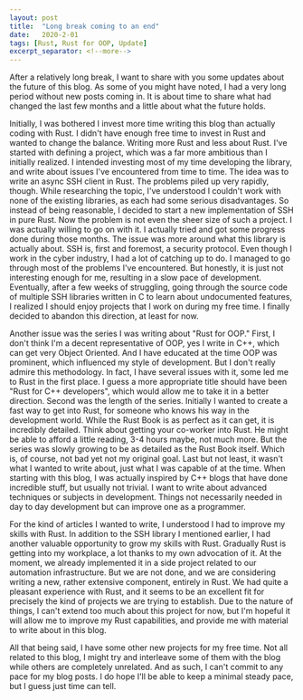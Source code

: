 ```yaml
---
layout: post
title:  "Long break coming to an end"
date:   2020-2-01
tags: [Rust, Rust for OOP, Update]
excerpt_separator: <!--more-->
---
```


After a relatively long break, I want to share with you some updates about the future of this blog. As some of you might have noted, I had a very long period without new posts coming in. It is about time to share what had changed the last few months and a little about what the future holds.
<!--more-->

Initially, I was bothered I invest more time writing this blog than actually coding with Rust. I didn't have enough free time to invest in Rust and wanted to change the balance. Writing more Rust and less about Rust. I've started with defining a project, which was a far more ambitious than I initially realized. I intended investing most of my time developing the library, and write about issues I've encountered from time to time. The idea was to write an async SSH client in Rust. The problems piled up very rapidly, though. While researching the topic, I've understood I couldn't work with none of the existing libraries, as each had some serious disadvantages. So instead of being reasonable, I decided to start a new implementation of SSH in pure Rust. Now the problem is not even the sheer size of such a project. I was actually willing to go on with it. I actually tried and got some progress done during those months. The issue was more around what this library is actually about. SSH is, first and foremost, a security protocol. Even though I work in the cyber industry, I had a lot of catching up to do. I managed to go through most of the problems I've encountered. But honestly, it is just not interesting enough for me, resulting in a slow pace of development. Eventually, after a few weeks of struggling, going through the source code of multiple SSH libraries written in C to learn about undocumented features, I realized I should enjoy projects that I work on during my free time. I finally decided to abandon this direction, at least for now. 

Another issue was the series I was writing about "Rust for OOP." First, I don't think I'm a decent representative of OOP, yes I write in C++, which can get very Object Oriented. And I have educated at the time OOP was prominent, which influenced my style of development. But I don't really admire this methodology. In fact, I have several issues with it, some led me to Rust in the first place. I guess a more appropriate title should have been "Rust for C++ developers", which would allow me to take it in a better direction. Second was the length of the series. Initially I wanted to create a fast way to get into Rust, for someone who knows his way in the development world. While the Rust Book is as perfect as it can get, it is incredibly detailed. Think about getting your co-worker into Rust. He might be able to afford a little reading, 3-4 hours maybe, not much more. But the series was slowly growing to be as detailed as the Rust Book itself. Which is, of course, not bad yet not my original goal. Last but not least, it wasn't what I wanted to write about, just what I was capable of at the time. When starting with this blog, I was actually inspired by C++ blogs that have done incredible stuff, but usually not trivial. I want to write about advanced techniques or subjects in development. Things not necessarily needed in day to day development but can improve one as a programmer.

For the kind of articles I wanted to write, I understood I had to improve my skills with Rust. In addition to the SSH library I mentioned earlier, I had another valuable opportunity to grow my skills with Rust. Gradually Rust is getting into my workplace, a lot thanks to my own advocation of it. At the moment, we already implemented it in a side project related to our automation infrastructure. But we are not done, and we are considering writing a new, rather extensive component, entirely in Rust. We had quite a pleasant experience with Rust, and it seems to be an excellent fit for precisely the kind of projects we are trying to establish. Due to the nature of things, I can't extend too much about this project for now, but I'm hopeful it will allow me to improve my Rust capabilities, and provide me with material to write about in this blog.

All that being said, I have some other new projects for my free time. Not all related to this blog, I might try and interleave some of them with the blog while others are completely unrelated. And as such, I can't commit to any pace for my blog posts. I do hope I'll be able to keep a minimal steady pace, but I guess just time can tell. 